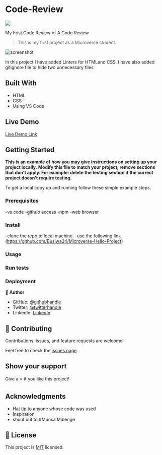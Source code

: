 # Code-Review

![](https://img.shields.io/badge/Microverse-blueviolet)

 My Frist Code Review of A Code Review

> This is my first project as a Microverse student.

![screenshot]()

In this project I have added Linters for HTMLand CSS. I have also added gitignore file to hide two unnecessary files

## Built With

- HTML
- CSS
- Using VS Code

## Live Demo

[Live Demo Link](#)


## Getting Started

**This is an example of how you may give instructions on setting up your project locally.**
**Modify this file to match your project, remove sections that don't apply. For example: delete the testing section if the currect project doesn't require testing.**


To get a local copy up and running follow these simple example steps.

### Prerequisites 
-vs code
-github access
-npm
-web browser

### Install
-clone the repo to local machine.
-use the following link (https://github.com/Busiwa24/Microverse-Hello-Project)

### Usage

### Run tests

### Deployment


👤 **Author**

- GitHub: [@githubhandle](https://github.com/Busiwa24)
- Twitter: [@twitterhandle](https://twitter.com/busiwaliuma)
- LinkedIn: [LinkedIn](https://linkedin.com/in/https://www.linkedin.com/in/busiwa-liuma-28385b80/)



## 🤝 Contributing

Contributions, issues, and feature requests are welcome!

Feel free to check the [issues page](https://github.com/issues).

## Show your support

Give a ⭐️ if you like this project!

## Acknowledgments

- Hat tip to anyone whose code was used
- Inspiration
- shout out to #Munsa Mibenge

## 📝 License

This project is [MIT](./MIT.md) licensed.
